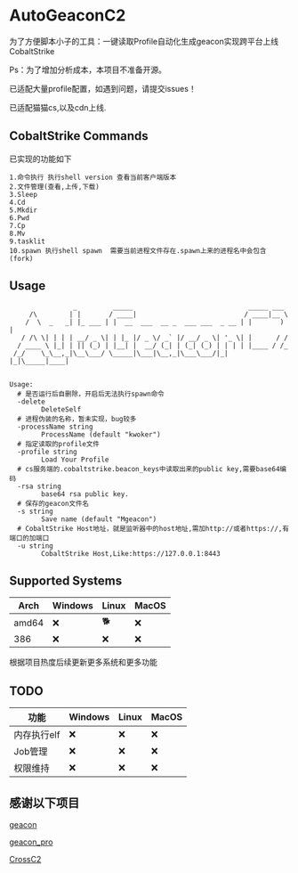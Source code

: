 # AutoGeaconC2

为了方便脚本小子的工具：一键读取Profile自动化生成geacon实现跨平台上线CobaltStrike

Ps：为了增加分析成本，本项目不准备开源。

已适配大量profile配置，如遇到问题，请提交issues！

已适配猫猫cs,以及cdn上线.
## CobaltStrike Commands
已实现的功能如下
```shell
1.命令执行 执行shell version 查看当前客户端版本
2.文件管理(查看,上传,下载)
3.Sleep
4.Cd
5.Mkdir
6.Pwd
7.Cp
8.Mv
9.tasklit
10.spawn 执行shell spawn  需要当前进程文件存在.spawn上来的进程名中会包含(fork)
```
## Usage

```shell
                _         _____                             _____ ___  
     /\        | |       / ____|                           / ____|__ \ 
    /  \  _   _| |_ ___ | |  __  ___  __ _  ___ ___  _ __ | |       ) |
   / /\ \| | | | __/ _ \| | |_ |/ _ \/ _` |/ __/ _ \| '_ \| |      / / 
  / ____ \ |_| | || (_) | |__| |  __/ (_| | (_| (_) | | | | |____ / /_ 
 /_/    \_\__,_|\__\___/ \_____|\___|\__,_|\___\___/|_| |_|\_____|____|
                                                                       

Usage:
  # 是否运行后自删除，开启后无法执行spawn命令
  -delete
        DeleteSelf   
  # 进程伪装的名称，暂未实现，bug较多
  -processName string
        ProcessName (default "kwoker")
  # 指定读取的profile文件
  -profile string
        Load Your Profile
  # cs服务端的.cobaltstrike.beacon_keys中读取出来的public key,需要base64编码
  -rsa string
        base64 rsa public key.
  # 保存的geacon文件名
  -s string
        Save name (default "Mgeacon")
  # CobaltStrike Host地址，就是监听器中的host地址,需加http://或者https://,有端口的加端口
  -u string
        CobaltStrike Host,Like:https://127.0.0.1:8443
```

## Supported Systems
| Arch  | Windows | Linux | MacOS |
|-------|---|---| --- |
| amd64 | ❌      | 🐕    | ❌ |
| 386   | ❌      | ❌    | ❌ |

根据项目热度后续更新更多系统和更多功能

## TODO
| 功能      | Windows | Linux | MacOS |
|---------|---|---| --- |
| 内存执行elf | ❌      | ❌    | ❌ |
| Job管理   | ❌      | ❌    | ❌ |
| 权限维持    | ❌      | ❌    | ❌ |

## 感谢以下项目

[geacon](https://github.com/darkr4y/geacon)

[geacon_pro](https://github.com/H4de5-7/geacon_pro)

[CrossC2](https://github.com/gloxec/CrossC2)
